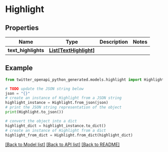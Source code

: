 # Highlight


## Properties

Name | Type | Description | Notes
------------ | ------------- | ------------- | -------------
**text_highlights** | [**List[TextHighlight]**](TextHighlight.md) |  | 

## Example

```python
from twitter_openapi_python_generated.models.highlight import Highlight

# TODO update the JSON string below
json = "{}"
# create an instance of Highlight from a JSON string
highlight_instance = Highlight.from_json(json)
# print the JSON string representation of the object
print(Highlight.to_json())

# convert the object into a dict
highlight_dict = highlight_instance.to_dict()
# create an instance of Highlight from a dict
highlight_from_dict = Highlight.from_dict(highlight_dict)
```
[[Back to Model list]](../README.md#documentation-for-models) [[Back to API list]](../README.md#documentation-for-api-endpoints) [[Back to README]](../README.md)



